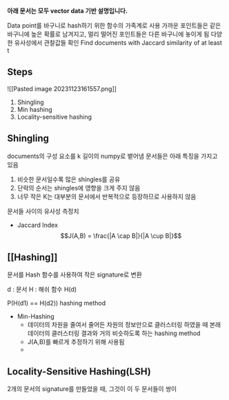 **아래 문서는 모두 vector data 기반 설명입니다.**

Data point를 바구니로 hash하기 위한 함수의 가족계로 사용
가까운 포인트들은 같은 바구니에 높은 확률로 남겨지고, 멀리 떨어진 포인트들은 다른 바구니에 놓이게 됨
다양한 유사성에서 관찰값들 확인
Find documents with Jaccard similarity of at least t
## Steps
![[Pasted image 20231123161557.png]]
1. Shingling
2. Min hashing
3. Locality-sensitive hashing

## Shingling
documents의 구성 요소를 k 길이의 numpy로 뱉어냄
문서들은 아래 특징을 가지고 있음
1. 비슷한 문서일수록 많은 shingles를 공유
2. 단락의 순서는 shingles에 영향을 크게 주지 않음
3. 너무 작은 K는 대부분의 문서에서 반복적으로 등장하므로 사용하지 않음

문서들 사이의 유사성 측정치
- Jaccard Index
$$J(A,B) = \frac{|A \cap B|}{|A \cup B|}$$

## [[Hashing]]
문서를 Hash 함수를 사용하여 작은 signature로 변환

d : 문서
H : 해쉬 함수
H(d)

P(H(d1) == H(d2))
hashing method
- Min-Hashing
	- 데이터의 차원을 줄여서 줄어든 차원의 정보만으로 클러스터링 하였을 때 본래 데이터의 클러스터링 결과와 거의 비슷하도록 하는 hashing method
	- J(A,B)를 빠르게 추정하기 위해 사용됨
	- 
## Locality-Sensitive Hashing(LSH)
2개의 문서의 signature를 만들었을 때, 그것이 이 두 문서들이 쌍이 
